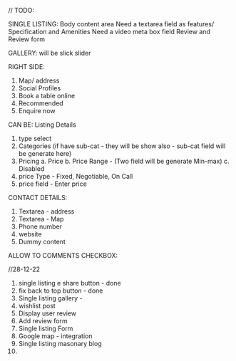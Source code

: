 // TODO: 

SINGLE LISTING:
Body content area
Need a textarea field as features/ Specification and Amenities
Need a video meta box field
Review and Review form

GALLERY:
will be slick slider

RIGHT SIDE: 
1. Map/ address
2. Social Profiles
3. Book a table online
4. Recommended
5. Enquire now

CAN BE:
Listing Details
1. type select
2. Categories (if have sub-cat - they will be show also - sub-cat field will be generate here)
3. Pricing
    a. Price
    b. Price Range - (Two field will be generate Min-max)
    c. Disabled
4. price Type - Fixed, Negotiable, On Call
4. price field - Enter price


CONTACT DETAILS:
1. Textarea - address
2. Textarea - Map
3. Phone number
3. website
4. Dummy content

ALLOW TO COMMENTS CHECKBOX:

//28-12-22
1. single listing e share button - done
2. fix back to top button - done
3. Single listing gallery - 
4. wishlist post
5. Display user review
6. Add review form
7. Single listing Form
8. Google map - integration
9. Single listing masonary blog 
10. 